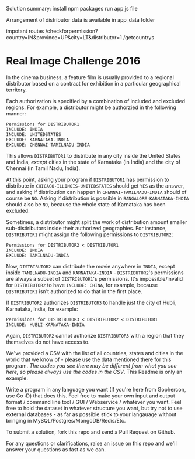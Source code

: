 Solution summary:
install npm packages
run app.js file

Arrangement of distributor data is available in app_data folder

impotant routes
/checkforpermission?country=IN&province=UP&city=LT&distributor=1
/getcountrys





# Real Image Challenge 2016

In the cinema business, a feature film is usually provided to a regional distributor based on a contract for exhibition in a particular geographical territory.

Each authorization is specified by a combination of included and excluded regions. For example, a distributor might be authorzied in the following manner:
```
Permissions for DISTRIBUTOR1
INCLUDE: INDIA
INCLUDE: UNITEDSTATES
EXCLUDE: KARNATAKA-INDIA
EXCLUDE: CHENNAI-TAMILNADU-INDIA
```
This allows `DISTRIBUTOR1` to distribute in any city inside the United States and India, *except* cities in the state of Karnataka (in India) and the city of Chennai (in Tamil Nadu, India).

At this point, asking your program if `DISTRIBUTOR1` has permission to distribute in `CHICAGO-ILLINOIS-UNITEDSTATES` should get `YES` as the answer, and asking if distribution can happen in `CHENNAI-TAMILNADU-INDIA` should of course be `NO`. Asking if distribution is possible in `BANGALORE-KARNATAKA-INDIA` should also be `NO`, because the whole state of Karnataka has been excluded.

Sometimes, a distributor might split the work of distribution amount smaller sub-distiributors inside their authorized geographies. For instance, `DISTRIBUTOR1` might assign the following permissions to `DISTRIBUTOR2`:

```
Permissions for DISTRIBUTOR2 < DISTRIBUTOR1
INCLUDE: INDIA
EXCLUDE: TAMILNADU-INDIA
```
Now, `DISTRIBUTOR2` can distribute the movie anywhere in `INDIA`, except inside `TAMILNADU-INDIA` and `KARNATAKA-INDIA` - `DISTRIBUTOR2`'s permissions are always a subset of `DISTRIBUTOR1`'s permissions. It's impossible/invalid for `DISTRIBUTOR2` to have `INCLUDE: CHINA`, for example, because `DISTRIBUTOR1` isn't authorized to do that in the first place. 

If `DISTRIBUTOR2` authorizes `DISTRIBUTOR3` to handle just the city of Hubli, Karnataka, India, for example:
```
Permissions for DISTRIBUTOR3 < DISTRIBUTOR2 < DISTRIBUTOR1
INCLUDE: HUBLI-KARNATAKA-INDIA
```
Again, `DISTRIBUTOR2` cannot authorize `DISTRIBUTOR3` with a region that they themselves do not have access to. 

We've provided a CSV with the list of all countries, states and cities in the world that we know of - please use the data mentioned there for this program. *The codes you see there may be different from what you see here, so please always use the codes in the CSV*. This Readme is only an example. 

Write a program in any language you want (If you're here from Gophercon, use Go :D) that does this. Feel free to make your own input and output format / command line tool / GUI / Webservice / whatever you want. Feel free to hold the dataset in whatever structure you want, but try not to use external databases - as far as possible stick to your langauage without bringing in MySQL/Postgres/MongoDB/Redis/Etc.

To submit a solution, fork this repo and send a Pull Request on Github. 

For any questions or clarifications, raise an issue on this repo and we'll answer your questions as fast as we can.


